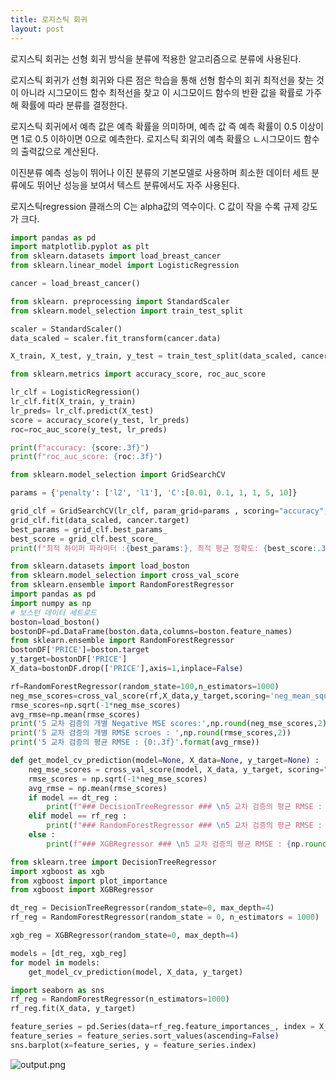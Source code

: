 ```yaml
---
title: 로지스틱 회귀
layout: post
---
```




로지스틱 회귀는 선형 회귀 방식을 분류에 적용한 알고리즘으로 분류에 사용된다.

로지스틱 회귀가 선형 회귀와 다른 점은 학습을 통해 선형 함수의 회귀 최적선을 찾는 것이 아니라 시그모이드 함수 최적선을 찾고 이 시그모이드 함수의 반환 값을 확률로 가주해 확률에 따라 분류를 결정한다.

로지스틱 회귀에서 예측 값은 예측 확률을 의미하며, 예측 값 즉 예측 확률이 0.5 이상이면 1로 0.5 이하이면 0으로 예측한다. 로지스틱 회귀의 예측 확률으 ㄴ시그모이드 함수의 출력값으로 계산된다.

이진분류 예측 성능이 뛰어나 이진 분류의 기본모델로 사용하며 희소한 데이터 세트 분류에도 뛰어난 성능을 보여서 텍스트 분류에서도 자주 사용된다.

로지스틱regression 클래스의 C는 alpha값의 역수이다. C 값이 작을 수록 규제 강도가 크다.

```python
import pandas as pd
import matplotlib.pyplot as plt
from sklearn.datasets import load_breast_cancer
from sklearn.linear_model import LogisticRegression

cancer = load_breast_cancer()

from sklearn. preprocessing import StandardScaler
from sklearn.model_selection import train_test_split

scaler = StandardScaler()
data_scaled = scaler.fit_transform(cancer.data)

X_train, X_test, y_train, y_test = train_test_split(data_scaled, cancer.target, test_size = 0.3, random_state=0)

from sklearn.metrics import accuracy_score, roc_auc_score
```

```python
lr_clf = LogisticRegression()
lr_clf.fit(X_train, y_train)
lr_preds= lr_clf.predict(X_test)
score = accuracy_score(y_test, lr_preds)
roc=roc_auc_score(y_test, lr_preds)

print(f"accuracy: {score:.3f}")
print(f"roc_auc_score: {roc:.3f}")
```

```python
from sklearn.model_selection import GridSearchCV

params = {'penalty': ['l2', 'l1'], 'C':[0.01, 0.1, 1, 1, 5, 10]}

grid_clf = GridSearchCV(lr_clf, param_grid=params , scoring="accuracy", cv=3)
grid_clf.fit(data_scaled, cancer.target)
best_params = grid_clf.best_params_
best_score = grid_clf.best_score_
print(f"최적 하이퍼 파라미터 :{best_params:}, 최적 평균 정확도: {best_score:.3f}")
```

```python
from sklearn.datasets import load_boston
from sklearn.model_selection import cross_val_score
from sklearn.ensemble import RandomForestRegressor
import pandas as pd
import numpy as np
# 보스턴 데이터 세트로드
boston=load_boston()
bostonDF=pd.DataFrame(boston.data,columns=boston.feature_names)
from sklearn.ensemble import RandomForestRegressor
bostonDF['PRICE']=boston.target
y_target=bostonDF['PRICE']
X_data=bostonDF.drop(['PRICE'],axis=1,inplace=False)

rf=RandomForestRegressor(random_state=100,n_estimators=1000)
neg_mse_scores=cross_val_score(rf,X_data,y_target,scoring='neg_mean_squared_error')
rmse_scores=np.sqrt(-1*neg_mse_scores)
avg_rmse=np.mean(rmse_scores)
print('5 교차 검증의 개별 Negative MSE scores:',np.round(neg_mse_scores,2))
print('5 교차 검증의 개별 RMSE scroes : ',np.round(rmse_scores,2))
print('5 교차 검증의 평균 RMSE : {0:.3f}'.format(avg_rmse))
```

```python
def get_model_cv_prediction(model=None, X_data=None, y_target=None) :
    neg_mse_scores = cross_val_score(model, X_data, y_target, scoring="neg_mean_squared_error", cv=5)
    rmse_scores = np.sqrt(-1*neg_mse_scores)
    avg_rmse = np.mean(rmse_scores)
    if model == dt_reg :
        print(f"### DecisionTreeRegressor ### \n5 교차 검증의 평균 RMSE : {np.round(avg_rmse,3)}")
    elif model == rf_reg :
        print(f"### RandomForestRegressor ### \n5 교차 검증의 평균 RMSE : {np.round(avg_rmse,3)}")
    else :
        print(f"### XGBRegressor ### \n5 교차 검증의 평균 RMSE : {np.round(avg_rmse,3)}")
```

```python
from sklearn.tree import DecisionTreeRegressor
import xgboost as xgb
from xgboost import plot_importance
from xgboost import XGBRegressor

dt_reg = DecisionTreeRegressor(random_state=0, max_depth=4)
rf_reg = RandomForestRegressor(random_state = 0, n_estimators = 1000)

xgb_reg = XGBRegressor(random_state=0, max_depth=4)

models = [dt_reg, xgb_reg]
for model in models:
    get_model_cv_prediction(model, X_data, y_target)
```

```python
import seaborn as sns 
rf_reg = RandomForestRegressor(n_estimators=1000)
rf_reg.fit(X_data, y_target)

feature_series = pd.Series(data=rf_reg.feature_importances_, index = X_data.columns)
feature_series = feature_series.sort_values(ascending=False)
sns.barplot(x=feature_series, y = feature_series.index)
```

![output.png](https://user-images.githubusercontent.com/95261734/167057914-5bfd4084-48f5-409a-b744-d938b8cc10f8.png)
